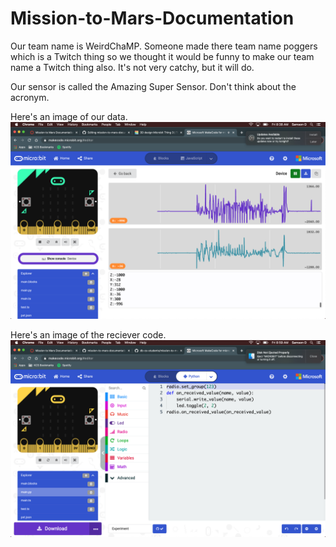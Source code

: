 # Mission-to-Mars-Documentation



Our team name is WeirdChaMP. Someone made there team name poggers which is a Twitch thing so we thought it would be funny to make our team name a Twitch thing also.
It's not very catchy, but it will do.

Our sensor is called the Amazing Super Sensor. Don't think about the acronym.

Here's an image of our data.
![Data Screenshot](Screen%20Shot%202020-12-11%20at%208.38.59%20AM.png)

Here's an image of the reciever code.
![Receiving Code Screenshot](Screen%20Shot%202020-12-11%20at%208.59.54%20AM.png)
